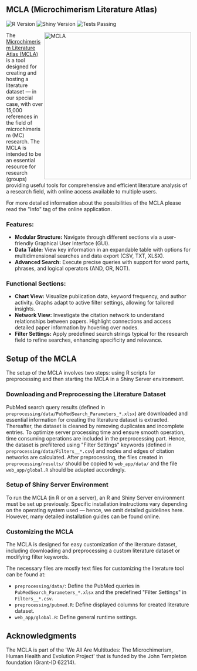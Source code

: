 ## MCLA (Microchimerism Literature Atlas)

![R Version](https://img.shields.io/badge/R-v4.1.3-blue)
![Shiny Version](https://img.shields.io/badge/Shiny-v1.7.1-brightgreen)
![Tests Passing](https://img.shields.io/badge/tests-passing-brightgreen)

<a href="https://github.com/microchimerism/MCLA/raw/main/__docs__/MCLA.png" target="_blank">
  <img src="https://github.com/microchimerism/MCLA/raw/main/__docs__/MCLA.png" width="400" title="MCLA" align="right">
</a>

The [Microchimerism Literature Atlas (MCLA)](https://literature-atlas.microchimerism.info) is a tool designed for creating and hosting a literature dataset — in our special case, with over 15,000 references in the field of microchimerism (MC) research. 
The MCLA is intended to be an essential resource for research (groups) providing useful tools for comprehensive and efficient literature analysis of a research field, with online access available to multiple users.

For more detailed information about the possibilities of the MCLA please read the "Info" tag of the online application.

### Features:

- **Modular Structure:** Navigate through different sections via a user-friendly Graphical User Interface (GUI).
- **Data Table:** View key information in an expandable table with options for multidimensional searches and data export (CSV, TXT, XLSX).
- **Advanced Search:** Execute precise queries with support for word parts, phrases, and logical operators (AND, OR, NOT).

### Functional Sections:

- **Chart View:** Visualize publication data, keyword frequency, and author activity. Graphs adapt to active filter settings, allowing for tailored insights.
- **Network View:** Investigate the citation network to understand relationships between papers. Highlight connections and access detailed paper information by hovering over nodes.
- **Filter Settings:** Apply predefined search strings typical for the research field to refine searches, enhancing specificity and relevance.

## Setup of the MCLA

The setup of the MCLA involves two steps: using R scripts for preprocessing and then starting the MCLA in a Shiny Server environment. 

### Downloading and Preprocessing the Literature Dataset

PubMed search query results (defined in `preprocessing/data/PubMedSearch_Parameters_*.xlsx`) are downloaded and essential information for creating the literature dataset is extracted.
Thereafter, the dataset is cleaned by removing duplicates and incomplete entries. 
To optimize server processing time and ensure smooth operation, time consuming operations are included in the preprocessing part.
Hence, the dataset is prefiltered using "Filter Settings" keywords (defined in `preprocessing/data/Filters__*.csv`) and nodes and edges of citation networks are calculated. 
After preprocessing, the files created in `preprocessing/results/` should be copied to `web_app/data/` and the file `web_app/global.R` should be adapted accordingly.

### Setup of Shiny Server Environment

To run the MCLA (in R or on a server), an R and Shiny Server environment must be set up previously.
Specific installation instructions vary depending on the operating system used — hence, we omit detailed guidelines here.
However, many detailed installation guides can be found online.

### Customizing the MCLA

The MCLA is designed for easy customization of the literature dataset, including downloading and preprocessing a custom literature dataset or modifying filter keywords.

The necessary files are mostly text files for customizing the literature tool can be found at:
- `preprocessing/data/`: Define the PubMed queries in `PubMedSearch_Parameters_*.xlsx` and the predefined "Filter Settings" in `Filters__*.csv`.
- `preprocessing/pubmed.R`: Define displayed columns for created literature dataset.
- `web_app/global.R`: Define general runtime settings.

## Acknowledgments

The MCLA is part of the 'We All Are Multitudes: The Microchimerism, Human Health and Evolution Project' that is funded by the John Templeton foundation (Grant-ID 62214). 
